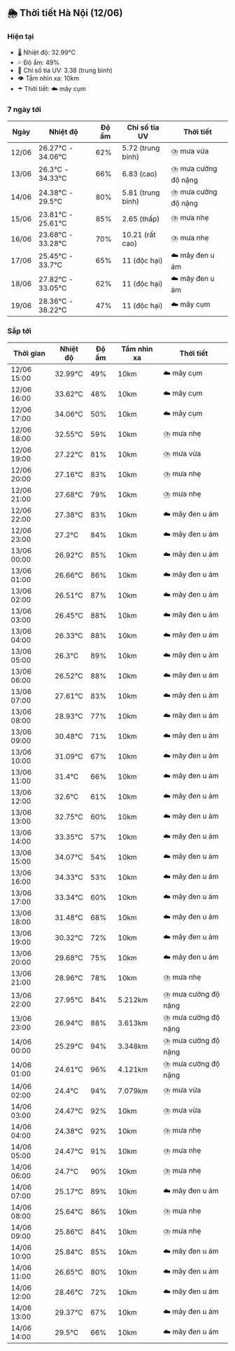 ## 🌦️ Thời tiết Hà Nội (12/06)

### Hiện tại

- 🌡️ Nhiệt độ: 32.99℃
- 💦 Độ ẩm: 49%
- 🌟 Chỉ số tia UV: 3.38 (trung bình)
- 👁️ Tầm nhìn xa: 10km
- ☂️ Thời tiết: ☁️ mây cụm

### 7 ngày tới

| Ngày | Nhiệt độ | Độ ẩm | Chỉ số tia UV | Thời tiết |
| --- | --- | --- | --- | --- |
| 12/06 | 26.27℃ - 34.06℃ | 62% | 5.72 (trung bình) | ⛈️ mưa vừa |
| 13/06 | 26.3℃ - 34.33℃ | 66% | 6.83 (cao) | ⛈️ mưa cường độ nặng |
| 14/06 | 24.38℃ - 29.5℃ | 80% | 5.81 (trung bình) | ⛈️ mưa cường độ nặng |
| 15/06 | 23.81℃ - 25.61℃ | 85% | 2.65 (thấp) | ⛈️ mưa nhẹ |
| 16/06 | 23.68℃ - 33.28℃ | 70% | 10.21 (rất cao) | ⛈️ mưa nhẹ |
| 17/06 | 25.45℃ - 33.7℃ | 65% | 11 (độc hại) | ☁️ mây đen u ám |
| 18/06 | 27.82℃ - 33.05℃ | 62% | 11 (độc hại) | ☁️ mây đen u ám |
| 19/06 | 28.36℃ - 38.22℃ | 47% | 11 (độc hại) | ☁️ mây cụm |

### Sắp tới

| Thời gian | Nhiệt độ | Độ ẩm | Tầm nhìn xa | Thời tiết |
| --- | --- | --- | --- | --- |
| 12/06 15:00 | 32.99℃ | 49% | 10km | ☁️ mây cụm |
| 12/06 16:00 | 33.62℃ | 48% | 10km | ☁️ mây cụm |
| 12/06 17:00 | 34.06℃ | 50% | 10km | ☁️ mây cụm |
| 12/06 18:00 | 32.55℃ | 59% | 10km | ⛈️ mưa nhẹ |
| 12/06 19:00 | 27.22℃ | 81% | 10km | ⛈️ mưa vừa |
| 12/06 20:00 | 27.16℃ | 83% | 10km | ⛈️ mưa nhẹ |
| 12/06 21:00 | 27.68℃ | 79% | 10km | ⛈️ mưa nhẹ |
| 12/06 22:00 | 27.38℃ | 83% | 10km | ☁️ mây đen u ám |
| 12/06 23:00 | 27.2℃ | 84% | 10km | ☁️ mây đen u ám |
| 13/06 00:00 | 26.92℃ | 85% | 10km | ☁️ mây đen u ám |
| 13/06 01:00 | 26.66℃ | 86% | 10km | ☁️ mây đen u ám |
| 13/06 02:00 | 26.51℃ | 87% | 10km | ☁️ mây đen u ám |
| 13/06 03:00 | 26.45℃ | 88% | 10km | ☁️ mây đen u ám |
| 13/06 04:00 | 26.33℃ | 88% | 10km | ☁️ mây đen u ám |
| 13/06 05:00 | 26.3℃ | 89% | 10km | ☁️ mây đen u ám |
| 13/06 06:00 | 26.52℃ | 88% | 10km | ☁️ mây đen u ám |
| 13/06 07:00 | 27.61℃ | 83% | 10km | ☁️ mây đen u ám |
| 13/06 08:00 | 28.93℃ | 77% | 10km | ☁️ mây đen u ám |
| 13/06 09:00 | 30.48℃ | 71% | 10km | ☁️ mây đen u ám |
| 13/06 10:00 | 31.09℃ | 67% | 10km | ☁️ mây đen u ám |
| 13/06 11:00 | 31.4℃ | 66% | 10km | ☁️ mây đen u ám |
| 13/06 12:00 | 32.6℃ | 61% | 10km | ☁️ mây đen u ám |
| 13/06 13:00 | 32.75℃ | 60% | 10km | ☁️ mây đen u ám |
| 13/06 14:00 | 33.35℃ | 57% | 10km | ☁️ mây đen u ám |
| 13/06 15:00 | 34.07℃ | 54% | 10km | ☁️ mây đen u ám |
| 13/06 16:00 | 34.33℃ | 53% | 10km | ☁️ mây đen u ám |
| 13/06 17:00 | 33.34℃ | 60% | 10km | ☁️ mây đen u ám |
| 13/06 18:00 | 31.48℃ | 68% | 10km | ☁️ mây đen u ám |
| 13/06 19:00 | 30.32℃ | 72% | 10km | ☁️ mây đen u ám |
| 13/06 20:00 | 29.68℃ | 75% | 10km | ☁️ mây đen u ám |
| 13/06 21:00 | 28.96℃ | 78% | 10km | ⛈️ mưa nhẹ |
| 13/06 22:00 | 27.95℃ | 84% | 5.212km | ⛈️ mưa cường độ nặng |
| 13/06 23:00 | 26.94℃ | 88% | 3.613km | ⛈️ mưa cường độ nặng |
| 14/06 00:00 | 25.29℃ | 94% | 3.348km | ⛈️ mưa cường độ nặng |
| 14/06 01:00 | 24.61℃ | 96% | 4.121km | ⛈️ mưa cường độ nặng |
| 14/06 02:00 | 24.4℃ | 94% | 7.079km | ⛈️ mưa vừa |
| 14/06 03:00 | 24.47℃ | 92% | 10km | ⛈️ mưa vừa |
| 14/06 04:00 | 24.38℃ | 92% | 10km | ⛈️ mưa nhẹ |
| 14/06 05:00 | 24.47℃ | 91% | 10km | ⛈️ mưa nhẹ |
| 14/06 06:00 | 24.7℃ | 90% | 10km | ⛈️ mưa nhẹ |
| 14/06 07:00 | 25.17℃ | 89% | 10km | ☁️ mây đen u ám |
| 14/06 08:00 | 25.64℃ | 86% | 10km | ⛈️ mưa nhẹ |
| 14/06 09:00 | 25.86℃ | 84% | 10km | ⛈️ mưa nhẹ |
| 14/06 10:00 | 25.84℃ | 85% | 10km | ☁️ mây đen u ám |
| 14/06 11:00 | 26.65℃ | 80% | 10km | ☁️ mây đen u ám |
| 14/06 12:00 | 28.46℃ | 72% | 10km | ☁️ mây đen u ám |
| 14/06 13:00 | 29.37℃ | 67% | 10km | ☁️ mây đen u ám |
| 14/06 14:00 | 29.5℃ | 66% | 10km | ☁️ mây đen u ám |
